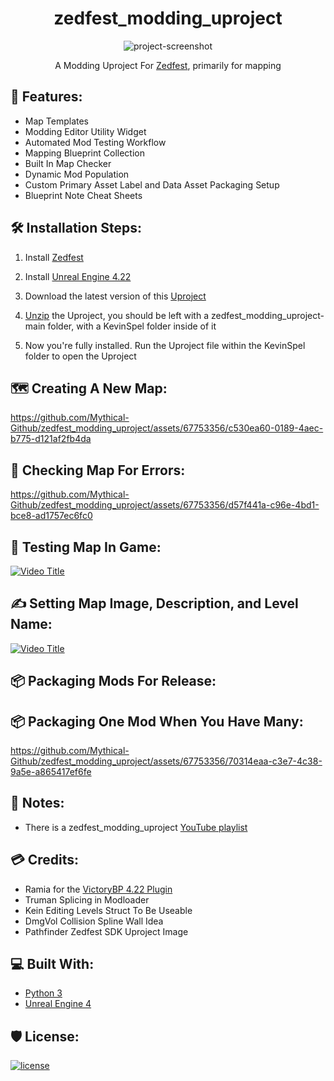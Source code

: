 <h1 id="title" align="center">zedfest_modding_uproject</h1>

<p align="center">
  <img src="https://cdn.discordapp.com/attachments/1121513483532513441/1125983083146006549/EdSplash.png" alt="project-screenshot">
</p>

<p align="center">
  A Modding Uproject For <a href="https://store.steampowered.com/app/1037080/Zedfest/">Zedfest</a>, primarily for mapping
</p>

<h2>💪 Features:</h2>

*   Map Templates
*   Modding Editor Utility Widget
*   Automated Mod Testing Workflow
*   Mapping Blueprint Collection
*   Built In Map Checker
*   Dynamic Mod Population
*   Custom Primary Asset Label and Data Asset Packaging Setup
*   Blueprint Note Cheat Sheets

<h2>🛠️ Installation Steps:</h2>

1. Install [Zedfest](https://store.steampowered.com/app/1037080/Zedfest/)

2. Install [Unreal Engine 4.22](https://store.epicgames.com)

3. Download the latest version of this [Uproject](https://github.com/Mythical-Github/zedfest_modding_uproject/archive/refs/heads/main.zip)

4. [Unzip](https://www.7-zip.org/) the Uproject, you should be left with a zedfest_modding_uproject-main folder, with a KevinSpel folder inside of it

5. Now you're fully installed. Run the Uproject file within the KevinSpel folder to open the Uproject

<h2>🗺️ Creating A New Map:</h2>

https://github.com/Mythical-Github/zedfest_modding_uproject/assets/67753356/c530ea60-0189-4aec-b775-d121af2fb4da

<h2>🧐 Checking Map For Errors:</h2>

https://github.com/Mythical-Github/zedfest_modding_uproject/assets/67753356/d57f441a-c96e-4bd1-bce8-ad1757ec6fc0

<h2>🧪 Testing Map In Game:</h2>

[![Video Title](https://img.youtube.com/vi/e8avAloMXLA/0.jpg)](https://youtu.be/e8avAloMXLA)

<h2>✍️ Setting Map Image, Description, and Level Name:</h2>

[![Video Title](https://img.youtube.com/vi/uRFpcDzFz2g/0.jpg)](https://youtu.be/uRFpcDzFz2g)


<h2>📦 Packaging Mods For Release:</h2>



<h2>📦 Packaging One Mod When You Have Many:</h2>

https://github.com/Mythical-Github/zedfest_modding_uproject/assets/67753356/70314eaa-c3e7-4c38-9a5e-a865417ef6fe

<h2>📝 Notes:</h2>

*   There is a zedfest_modding_uproject [YouTube playlist](https://www.youtube.com/playlist?list=PLsbHITFlYqZeJO465XVTFJzGDGDez4uDZ) 

<h2>💳 Credits:</h2>

*   Ramia for the [VictoryBP 4.22 Plugin](https://github.com/EverNewJoy/VictoryPlugin)
*   Truman Splicing in Modloader
*   Kein Editing Levels Struct To Be Useable
*   DmgVol Collision Spline Wall Idea
*   Pathfinder Zedfest SDK Uproject Image

<h2>💻 Built With:</h2>

*   [Python 3](https://www.python.org/)
*   [Unreal Engine 4](https://store.epicgames.com)

<h2>🛡️ License:</h2>

[![license](https://www.gnu.org/graphics/gplv3-with-text-136x68.png)](LICENSE)
